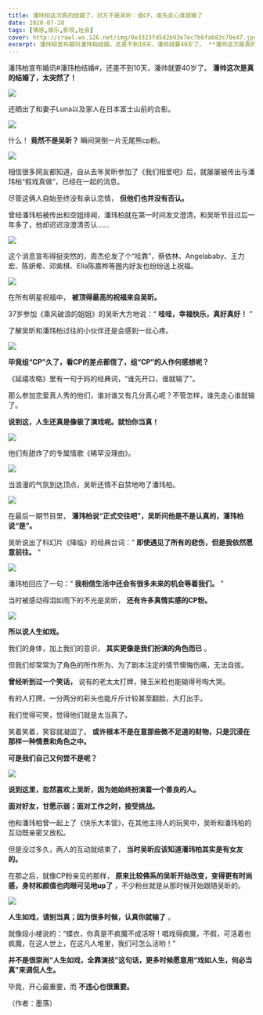 ```yaml
---
title: 潘玮柏这次真的结婚了，对方不是吴昕：组CP，谁先走心谁就输了
date: 2020-07-28
tags: [情感,娱乐,影视,社会]
cover: http://crawl.ws.126.net/img/0e3323fd5d2b93e7ec7b6fab83c70e47.jpg
excerpt: 潘玮柏宣布婚讯潘玮柏结婚，还差不到10天，潘帅就要40岁了。 **潘帅这次是真的结婚了，太突然了！**![](http://crawl.ws.126.net/img/0e3323fd5d2b93e7ec7b6fab83c70e47.
---
```

潘玮柏宣布婚讯#潘玮柏结婚#，还差不到10天，潘帅就要40岁了。 **潘帅这次是真的结婚了，太突然了！**

![](http://crawl.ws.126.net/img/0e3323fd5d2b93e7ec7b6fab83c70e47.jpg)  

还晒出了和妻子Luna以及家人在日本富士山前的合影。

![](http://crawl.ws.126.net/img/ac3c914ba920e00e7e9d3ba1c1ecf5f3.jpg)  

什么！ **竟然不是吴昕？** 瞬间哭倒一片无尾熊cp粉。

![](http://crawl.ws.126.net/img/a024b326a649fcc49879516c262ee973.jpg)  

相信很多网友都知道，自从去年吴昕参加了《我们相爱吧》后，就屡屡被传出与潘玮柏“假戏真做”，已经在一起的消息。

尽管这俩人自始至终没有承认恋情， **但他们也并没有否认。**

曾经潘玮柏被传出和空姐绯闻，潘玮柏就在第一时间发文澄清，和吴昕节目过后一年多了，他却迟迟没澄清否认......

![](http://crawl.ws.126.net/img/2e1ad775c8dc5bf39b79d5e05437f848.jpg)  

这个消息宣布得挺突然的，周杰伦发了个“哇靠”，蔡依林、Angelababy、王力宏、陈妍希、邓紫棋、Ella陈嘉桦等圈内好友也纷纷送上祝福。

![](http://crawl.ws.126.net/img/05fe915604cf011481dcfccfe9dca7b1.jpg)  

在所有明星祝福中， **被顶得最高的祝福来自吴昕。**

37岁参加《乘风破浪的姐姐》的吴昕大方地说：“ **哇哇，幸福快乐，真好真好！** ”

了解吴昕和潘玮柏过往的小伙伴还是会感到一丝心疼。

![](http://crawl.ws.126.net/img/daadfa2198f3344ca495ff1187669f75.jpg)  

**毕竟组“CP”久了，看CP的差点都信了，组“CP”的人作何感想呢？**

《延禧攻略》里有一句于妈的经典词，“谁先开口，谁就输了”。

那么参加恋爱真人秀的他们，谁对谁又有几分真心呢？不管怎样，谁先走心谁就输了。

**说到这，人生还真是像极了演戏呢。就怕你当真！**

![](http://crawl.ws.126.net/img/c1a7ab416f8ceb86e730f72840dfd391.jpg)  

他们有甜炸了的专属情歌《稀罕没理由》。

![](http://crawl.ws.126.net/img/ff51c4ac3be68c75a160bb4d87e43db3.gif)  

当浪漫的气氛到达顶点，吴昕还情不自禁地吻了潘玮柏。

![](http://crawl.ws.126.net/img/70b31ba675a0675a777fd20e667e5a70.gif)  

在最后一期节目里， **潘玮柏说“正式交往吧”，吴昕问他是不是认真的，潘玮柏说“是”。**

吴昕说出了科幻片《降临》的经典台词：“ **即使遇见了所有的悲伤，但是我依然愿意前往。** ”

![](http://crawl.ws.126.net/img/5f9893f835d386c3dd038b4d1f143b93.jpg)  

潘玮柏回应了一句：“ **我相信生活中还会有很多未来的机会等着我们。** ”

当时被感动得泪如雨下的不光是吴昕， **还有许多真情实感的CP粉。**

![](http://crawl.ws.126.net/img/1b57b5dd9b0cb4f98936e009ee7e312b.gif)  

**所以说人生如戏。**

我们的身体，加上我们的意识， **其实更像是我们扮演的角色而已** 。

但我们却常常为了角色的所作所为、为了剧本注定的情节懊悔伤痛，无法自拔。

**曾经听到过一个笑话，** 说有的老太太打牌，赌玉米粒也能输得号啕大哭。

有的人打牌，一分两分的彩头也能斤斤计较甚至翻脸，大打出手。

我们觉得可笑，觉得他们就是太当真了。

笑着笑着，笑容就凝固了。 **或许根本不是在意那些微不足道的财物，只是沉浸在那样一种情景和角色之中。**

**可是我们自己又何尝不是呢？**

![](http://crawl.ws.126.net/img/49fc52a9b5f71f5ff851b115c38cf2ab.jpg)  

**说到这里，忽然喜欢上吴昕，因为她始终扮演着一个善良的人。**

**面对好友，甘愿示弱；面对工作之时，接受挑战。**

他和潘玮柏曾一起上了《快乐大本营》，在其他主持人的玩笑中，吴昕和潘玮柏的互动既亲密又放松。

但是没过多久，两人的互动就结束了， **当时吴昕应该知道潘玮柏其实是有女友的。**

在那之后，就像CP粉亲见的那样， **原来比较佛系的吴昕开始改变，变得更有时尚感，身材和颜值也肉眼可见地up了** ，不少粉丝就是从那时候开始跟随吴昕的。

![](http://crawl.ws.126.net/img/4be7e1b4909b8a254eb94f3cd14c4c66.jpg)  

**人生如戏，请别当真；因为很多时候，认真你就输了** 。

就像段小楼说的：“蝶衣，你真是不疯魔不成活呀！唱戏得疯魔，不假，可活着也疯魔，在这人世上，在这凡人堆里，我们可怎么活哟！”

**并不是很崇尚“人生如戏，全靠演技”这句话，更多时候愿意用“戏如人生，何必当真”来调侃人生。**

毕竟，开心最重要，而 **不违心也很重要。**

（作者：墨落）

